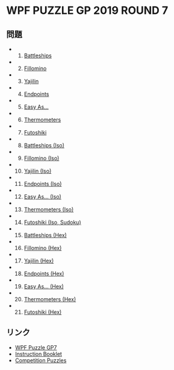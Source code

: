 # WPF PUZZLE GP 2019 ROUND 7

## 問題
- 1. [Battleships](../puzzle/battleships.md)
- 2. [Fillomino](../puzzle/fillomino.md)
- 3. [Yajilin](../puzzle/yajilin.md)
- 4. [Endpoints](../puzzle/endpoints.md)
- 5. [Easy As...](../puzzle/easyas.md)
- 6. [Thermometers](../puzzle/thermometers.md)
- 7. [Futoshiki](../puzzle/futoshiki.md)
- 8. [Battleships (Iso)](../puzzle/battleships-iso.md)
- 9. [Fillomino (Iso)](../puzzle/fillomino-iso.md)
- 10. [Yajilin (Iso)](../puzzle/yajilin-iso.md)
- 11. [Endpoints (Iso)](../puzzle/endpoints-iso.md)
- 12. [Easy As... (Iso)](../puzzle/easyas-iso.md)
- 13. [Thermometers (Iso)](../puzzle/thermometers-iso.md)
- 14. [Futoshiki (Iso, Sudoku)](../puzzle/futoshiki-iso-sudoku.md)
- 15. [Battleships (Hex)](../puzzle/battleships-hex.md)
- 16. [Fillomino (Hex)](../puzzle/fillomino-hex.md)
- 17. [Yajilin (Hex)](../puzzle/yajilin-hex.md)
- 18. [Endpoints (Hex)](../puzzle/endpoints-hex.md)
- 19. [Easy As... (Hex)](../puzzle/easyas-hex.md)
- 20. [Thermometers (Hex)](../puzzle/thermometers-hex.md)
- 21. [Futoshiki (Hex)](../puzzle/futoshiki-hex.md)

## リンク
- [WPF Puzzle GP7](https://gp.worldpuzzle.org/content/wpf-puzzle-gp7-3)
- [Instruction Booklet](https://gp.worldpuzzle.org/content/instruction-booklet-94)
- [Competition Puzzles](https://gp.worldpuzzle.org/content/competition-puzzles-59)
